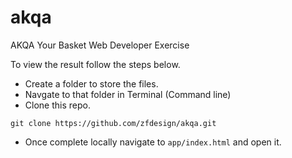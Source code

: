 # akqa
AKQA Your Basket Web Developer Exercise

To view the result follow the steps below. 

* Create a folder to store the files. 
* Navgate to that folder in Terminal (Command line) 
* Clone this repo. 
```
git clone https://github.com/zfdesign/akqa.git 
```
* Once complete locally navigate to ```app/index.html``` and open it. 
